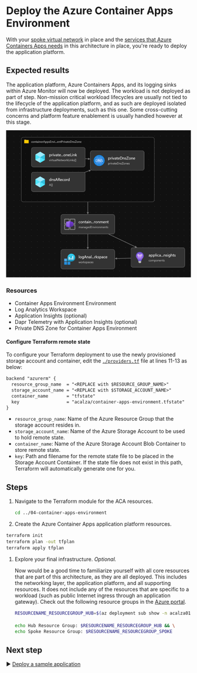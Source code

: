 # Deploy the Azure Container Apps Environment

With your [spoke virtual network](../02-spoke/README.md) in place and the [services that Azure Containers Apps needs](../03-supporting-services/README.md) in this architecture in place, you're ready to deploy the application platform.

## Expected results

The application platform, Azure Containers Apps, and its logging sinks within Azure Monitor will now be deployed. The workload is not deployed as part of step. Non-mission critical workload lifecycles are usually not tied to the lifecycle of the application platform, and as such are deployed isolated from infrastructure deployments, such as this one. Some cross-cutting concerns and platform feature enablement is usually handled however at this stage.

![A picture of the resources of this architecture, now with the application platform.](./media/container-apps-environment.png)

### Resources

- Container Apps Environment Environment
- Log Analytics Workspace
- Application Insights (optional)
- Dapr Telemetry with Application Insights (optional)
- Private DNS Zone for Container Apps Environment

#### Configure Terraform remote state

To configure your Terraform deployment to use the newly provisioned storage account and container, edit the [`./providers.tf`](./providers.tf) file at lines 11-13 as below:

```hcl
backend "azurerm" {
  resource_group_name  = "<REPLACE with $RESOURCE_GROUP_NAME>"
  storage_account_name = "<REPLACE with $STORAGE_ACCOUNT_NAME>"
  container_name       = "tfstate"
  key                  = "acalza/container-apps-environment.tfstate"
}
```

* `resource_group_name`: Name of the Azure Resource Group that the storage account resides in.
* `storage_account_name`: Name of the Azure Storage Account to be used to hold remote state.
* `container_name`: Name of the Azure Storage Account Blob Container to store remote state.
* `key`: Path and filename for the remote state file to be placed in the Storage Account Container. If the state file does not exist in this path, Terraform will automatically generate one for you.

## Steps

1. Navigate to the Terraform module for the ACA resources.
   
   ```bash
   cd ../04-container-apps-environment
   ```

1. Create the Azure Container Apps application platform resources.

```bash
terraform init
terraform plan -out tfplan
terraform apply tfplan 
```

1. Explore your final infrastructure. *Optional.*

   Now would be a good time to familiarize yourself with all core resources that are part of this architecture, as they are all deployed. This includes the networking layer, the application platform, and all supporting resources. It does not include any of the resources that are specific to a workload (such as public Internet ingress through an application gateway). Check out the following resource groups in the [Azure portal](https://portal.azure.com).

   ```bash
   RESOURCENAME_RESOURCEGROUP_HUB=$(az deployment sub show -n acalza01-hub --query properties.outputs.resourceGroupName.value -o tsv)

   echo Hub Resource Group: $RESOURCENAME_RESOURCEGROUP_HUB && \
   echo Spoke Resource Group: $RESOURCENAME_RESOURCEGROUP_SPOKE
   ```

## Next step

:arrow_forward: [Deploy a sample application](../05-hello-world-sample-app/README.md)
